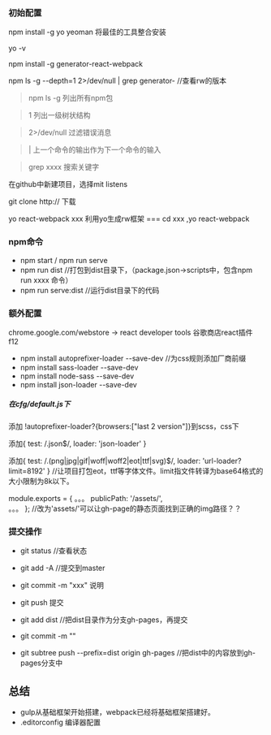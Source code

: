 ### 初始配置
npm install -g yo	yeoman 将最佳的工具整合安装

yo -v

npm install -g generator-react-webpack

npm ls -g --depth=1 2>/dev/null | grep generator-	//查看rw的版本
> npm ls -g	列出所有npm包

> 1  	列出一级树状结构

> 2>/dev/null	过滤错误消息

> | 	上一个命令的输出作为下一个命令的输入

> grep xxxx 搜索关键字

在github中新建项目，选择mit listens

git clone http://	下载

yo react-webpack xxx  利用yo生成rw框架  === cd xxx  ,yo react-webpack 


### npm命令
* npm start / npm run serve
* npm run dist 	//打包到dist目录下，（package.json->scripts中，包含npm run xxxx 命令）
* npm run serve:dist	//运行dist目录下的代码

### 额外配置
chrome.google.com/webstore   -> react developer tools	谷歌商店react插件 f12


* npm install autoprefixer-loader --save-dev	//为css规则添加厂商前缀
* npm install sass-loader --save-dev
* npm install node-sass --save-dev
* npm install json-loader --save-dev

##### 在cfg/default.js下

添加 !autoprefixer-loader?{browsers:["last 2 version"]}到scss，css下

添加{
        test: /\.json$/,
        loader: 'json-loader'
      }

添加{
        test: /\.(png|jpg|gif|woff|woff2|eot|ttf|svg)$/,
        loader: 'url-loader?limit=8192'
      }
//让项目打包eot，ttf等字体文件。limit指文件转译为base64格式的大小限制为8k以下。

module.exports = {
  。。。
  publicPath: '/assets/',	
  。。。
};
//改为'assets/'可以让gh-page的静态页面找到正确的img路径？？


### 提交操作
* git status	//查看状态

* git add -A	//提交到master
* git commit -m "xxx"  说明
* git push 提交

* git add dist	//把dist目录作为分支gh-pages，再提交
* git commit -m ""
* git subtree push --prefix=dist origin gh-pages	//把dist中的内容放到gh-pages分支中

## 总结
* gulp从基础框架开始搭建，webpack已经将基础框架搭建好。
* .editorconfig  	编译器配置









